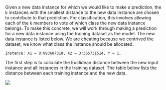 Given a new data instance for which we would like to make a prediction, the k instances with
the smallest distance to the new data instance are chosen to contribute to that prediction. For
classification, this involves allowing each of the k members to vote of which class the new data
instance belongs. To make this concrete, we will work through making a prediction for a new
data instance using the training dataset as the model. The new data instance is listed below.
We are cheating because we contrived the dataset, we know what class the instance should be
allocated. 

```
Instance: X1 = 8:093607318, X2 = 3:365731514, Y = 1.
```

The first step is to calculate the Euclidean distance between the new input instance and
all instances in the training dataset. The table below lists the distance between each training
instance and the new data.

![](https://github.com/fenago/katacoda-scenarios/raw/master/master-machine-learning-algorithms/master-machine-learning-algorithms-12/steps/10/1.JPG)
